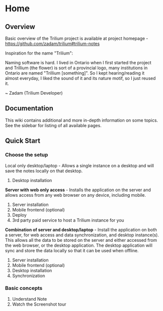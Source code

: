 # Home

## Overview

Basic overview of the Trilium project is available at project homepage - https://github.com/zadam/trilium#trilium-notes

Inspiration for the name "Trilium":

Naming software is hard. I lived in Ontario when I first started the project and Trillium (the flower) is sort of a provincial logo, many institutions in Ontario are named "Trillium [something]". So I kept hearing/reading it almost everyday, I liked the sound of it and its nature motif, so I just reused it.

~ Zadam (Trilium Developer)

## Documentation

This wiki contains additional and more in-depth information on some topics. See the sidebar for listing of all available pages.

## Quick Start

### Choose the setup

Local only desktop/laptop - Allows a single instance on a desktop and will save the notes locally on that desktop.

1. Desktop installation

**Server with web only access** - Installs the application on the server and allows access from any web browser on any device, including mobile.

1. Server installation
1. Mobile frontend (optional)
1. Deploy
1. 3rd party paid service to host a Trilium instance for you

**Combination of server and desktop/laptop** - Install the application on both a server, for web access and data synchronization, and desktop instance(s). This allows all the data to be stored on the server and either accessed from the web browser, or the desktop application. The desktop application will sync and store the data locally so that it can be used when offline.

1. Server installation
2. Mobile frontend (optional)
3. Desktop installation
4. Synchronization

### Basic concepts

1. Understand Note
2. Watch the Screenshot tour
